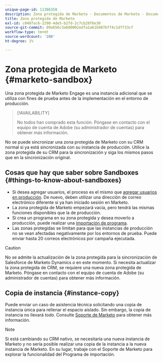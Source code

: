 ```yaml
---
unique-page-id: 11386358
description: Zona protegida de Marketo - Documentos de Marketo - Documentación del producto
title: Zona protegida de Marketo
exl-id: c040fac6-2290-4de5-b27d-2c7cb28f6e30
source-git-commit: 09a656c3a0d0002edfa1a61b987bff4c1dff33cf
workflow-type: tm+mt
source-wordcount: '288'
ht-degree: 1%

---
```


# Zona protegida de Marketo {#marketo-sandbox}

Una zona protegida de Marketo Engage es una instancia adicional que se utiliza con fines de prueba antes de la implementación en el entorno de producción.

>[!AVAILABILITY]
>
>No todos han comprado esta función. Póngase en contacto con el equipo de cuenta de Adobe (su administrador de cuentas) para obtener más información.

No se puede sincronizar una zona protegida de Marketo con su CRM normal si ya está sincronizada con su instancia de producción. Utilice la zona protegida de su CRM para la sincronización y siga los mismos pasos que en la sincronización original.

## Cosas que hay que saber sobre Sandboxes {#things-to-know-about-sandboxes}

* Si desea agregar usuarios, el proceso es el mismo que [agregar usuarios en producción](/help/marketo/product-docs/administration/users-and-roles/managing-marketo-users.md#create-users). De nuevo, deben utilizar una dirección de correo electrónico diferente si ya han iniciado sesión en Marketo.
* La zona protegida de Marketo empezará vacía, pero tendrá las mismas funciones disponibles que la de producción.
* Si crea un programa en su zona protegida y desea moverlo a producción, puede realizar una [importación de programa](/help/marketo/product-docs/core-marketo-concepts/programs/working-with-programs/import-a-program.md).
* Las zonas protegidas se limitan para que las instancias de producción no se vean afectadas negativamente por los entornos de prueba. Puede enviar hasta 20 correos electrónicos por campaña ejecutada.

>[!CAUTION]
>
>No se admite la actualización de la zona protegida para la sincronización de Salesforce de Marketo Dynamics _o_ en este momento. Si necesita actualizar la zona protegida de CRM, se requiere una nueva zona protegida de Marketo. Póngase en contacto con el equipo de cuenta de Adobe (su administrador de cuentas) para obtener más información.

## Copia de instancia {#instance-copy}

Puede enviar un caso de asistencia técnica solicitando una copia de instancia única para rellenar el espacio aislado. Sin embargo, la copia de instancia no llevará _todo_. Consulte [Soporte de Marketo](https://nation.marketo.com/t5/Support/ct-p/Support) para obtener más información.

>[!NOTE]
>
>Si está cambiando su CRM nativo, se necesitaría una nueva instancia de Marketo y no sería posible realizar una copia de la instancia a la nueva instancia de Marketo. En su lugar, trabaje con el Soporte de Marketo para explorar la funcionalidad del Programa de importación.
